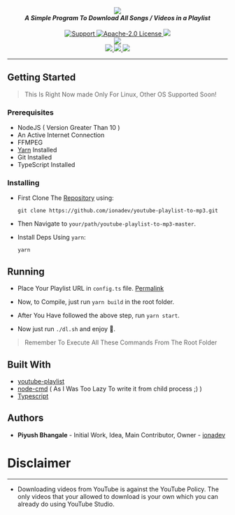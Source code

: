 <div align="center">
  <img src="https://images.ionadev.ml/i/iQ4FsR.png" align="center">
  <br>
  <strong><i>A Simple Program To Download All Songs / Videos in a Playlist</i></strong>
  <br>
  <br>
  
  
  <a href="https://discord.gg/XwdCXMF">
    <img src="https://img.shields.io/discord/543812119397924886.svg?style=for-the-badge&colorB=7289DA" alt="Support">
  </a>
  
  <a href="https://github.com/ionadev/youtube-playlist-to-mp3/blob/master/LICENSE">
    <img src="https://img.shields.io/github/license/ionadev/youtube-playlist-to-mp3.svg?style=for-the-badge" alt="Apache-2.0 License">
  </a>
<a href="https://travis-ci.com/ionadev/youtube-playlist-to-mp3">
<img src="https://img.shields.io/travis/com/ionadev/youtube-playlist-to-mp3.svg?style=for-the-badge">
</a>
<br>
<a href="https://github.com/ionadev/youtube-playlist-to-mp3">
<img src="https://img.shields.io/codacy/grade/65d316633e8f403795058b2deef6ffb5.svg?style=for-the-badge">
</a>
<br>
<a href="https://github.com/ionadev/youtube-playlist-to-mp3">
<img src="https://img.shields.io/github/languages/top/ionadev/youtube-playlist-to-mp3.svg?style=for-the-badge">
</a>
<a href="https://github.com/ionadev/youtube-playlist-to-mp3/issues">
<img src="https://img.shields.io/github/issues/ionadev/youtube-playlist-to-mp3.svg?style=for-the-badge">
</a>
<a href="https://github.com/ionadev/youtube-playlist-to-mp3/pulls">
<img src="https://img.shields.io/github/issues-pr/ionadev/youtube-playlist-to-mp3.svg?style=for-the-badge">
</a>

</div>

---


## Getting Started

> This Is Right Now made Only For Linux, Other OS Supported Soon!

### Prerequisites

* NodeJS ( Version Greater Than 10 )
* An Active Internet Connection
* FFMPEG
* [Yarn](https://yarnpkg.com/en/) Installed
* Git Installed
* TypeScript Installed

### Installing

* First Clone The [Repository](https://github.com/ionadev/youtube-playlist-to-mp3) using:
  ```
  git clone https://github.com/ionadev/youtube-playlist-to-mp3.git
  ```

* Then Navigate to `your/path/youtube-playlist-to-mp3-master`.

* Install Deps Using `yarn`:
  ```
  yarn
  ```

## Running

* Place Your Playlist URL in `config.ts` file. [Permalink](https://github.com/ionadev/youtube-playlist-to-mp3/blob/35e6b5de3d4257c03a9fcc4be7b788297eb37343/config.ts#L1) 

* Now, to Compile, just run `yarn build` in the root folder.

* After You Have followed the above step, run `yarn start`.

* Now just run `./dl.sh` and enjoy :tada:.

> Remember To Execute All These Commands From The Root Folder

## Built With

* [youtube-playlist](https://npmjs.com/youtube-playlist)
* [node-cmd](https://npmjs.com/node-cmd) ( As I Was Too Lazy To write it from child process ;) )
* [Typescript](https://npmjs.com/typescript)

## Authors

* **Piyush Bhangale** - Initial Work, Idea, Main Contributor, Owner - [ionadev](https://github.com/ionadev)

# Disclaimer
---
* Downloading videos from YouTube is against the YouTube Policy. The only videos that your allowed to download is your own which you can already do using YouTube Studio.